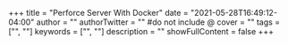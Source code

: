 +++
title = "Perforce Server With Docker"
date = "2021-05-28T16:49:12-04:00"
author = ""
authorTwitter = "" #do not include @
cover = ""
tags = ["", ""]
keywords = ["", ""]
description = ""
showFullContent = false
+++
